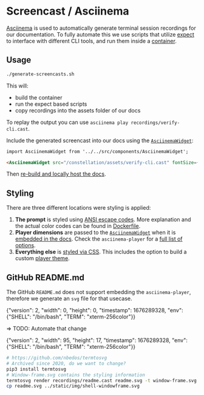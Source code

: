# Screencast / Asciinema

[Asciinema](https://github.com/asciinema/asciinema) is used to automatically generate
terminal session recordings for our documentation. To fully automate this we use scripts
that utilize [expect](https://linux.die.net/man/1/expect) to interface with different
CLI tools, and run them inside a [container](docker/Dockerfile).

## Usage

```sh
./generate-screencasts.sh
```

This will:
+ build the container
+ run the expect based scripts
+ copy recordings into the assets folder of our docs

To replay the output you can use `asciinema play recordings/verify-cli.cast`.

Include the generated screencast into our docs using the [`AsciinemaWidget`](../src/components/AsciinemaWidget/index.js):

```md
import AsciinemaWidget from '../../src/components/AsciinemaWidget';

<AsciinemaWidget src="/constellation/assets/verify-cli.cast" fontSize={16} rows={20} cols={112} idleTimeLimit={3} preload={true} theme={'edgeless'} />
```

Then [re-build and locally host the docs](../README.md).

## Styling

There are three different locations were styling is applied:

1. **The prompt** is styled using [ANSI escape codes](https://en.wikipedia.org/wiki/ANSI_escape_code).
More explanation and the actual color codes can be found in [Dockerfile](docker/Dockerfile).
2. **Player dimensions** are passed to the [`AsciinemaWidget`](../src/components/AsciinemaWidget/index.js)
when it is [embedded in the docs](../docs/workflows/verify-cli.md#5). Check the `asciinema-player` for a
[full list of options](https://github.com/asciinema/asciinema-player#options).
3. **Everything else** is [styled via CSS](../src/css/custom.css). This includes the option to build a custom
[player theme](https://github.com/asciinema/asciinema-player/wiki/Custom-terminal-themes).

###

## GitHub README.md

The GitHub `README.md` does not support embedding the `asciinema-player`, therefore we generate an
`svg` file for that usecase.

{"version": 2, "width": 0, "height": 0, "timestamp": 1676289328, "env": {"SHELL": "/bin/bash", "TERM": "xterm-256color"}}

=> TODO: Automate that change

{"version": 2, "width": 95, "height": 17, "timestamp": 1676289328, "env": {"SHELL": "/bin/bash", "TERM": "xterm-256color"}}

```sh
# https://github.com/nbedos/termtosvg
# Archived since 2020, do we want to change?
pip3 install termtosvg
# Window-frame.svg contains the styling information
termtosvg render recordings/readme.cast readme.svg -t window-frame.svg
cp readme.svg ../static/img/shell-windowframe.svg
```
